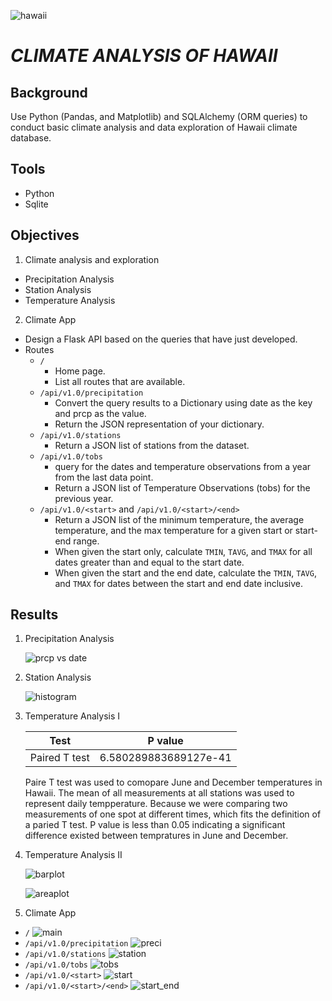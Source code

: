 ![hawaii](https://cdn.travelpulse.com/images/54aaedf4-a957-df11-b491-006073e71405/ee952e9e-f09c-49c2-bc5d-4303c880173a/630x355.jpg)
# *__CLIMATE ANALYSIS OF HAWAII__*
## Background
Use Python (Pandas, and Matplotlib) and SQLAlchemy (ORM queries) to conduct basic climate analysis and data exploration of Hawaii climate database.
## Tools
* Python
* Sqlite
## Objectives
1. Climate analysis and exploration
* Precipitation Analysis
* Station Analysis
* Temperature Analysis
2. Climate App
* Design a Flask API based on the queries that have just developed.
* Routes
  * `/`
    * Home page.
    * List all routes that are available.
  * `/api/v1.0/precipitation`
    * Convert the query results to a Dictionary using date as the key and prcp as the value.
    * Return the JSON representation of your dictionary.
  * `/api/v1.0/stations`
    * Return a JSON list of stations from the dataset.
  * `/api/v1.0/tobs`
	* query for the dates and temperature observations from a year from the last data point.
	* Return a JSON list of Temperature Observations (tobs) for the previous year.
  * `/api/v1.0/<start>` and `/api/v1.0/<start>/<end>`
	* Return a JSON list of the minimum temperature, the average temperature, and the max temperature for a given start or start-end range.
	* When given the start only, calculate `TMIN`, `TAVG`, and `TMAX` for all dates greater than and equal to the start date.
	* When given the start and the end date, calculate the `TMIN`, `TAVG`, and `TMAX` for dates between the start and end date inclusive.

## Results
1. Precipitation Analysis

   ![prcp vs date](Images/Daily_Precipitation_in_Hawaii_last_12_months.png)

2. Station Analysis

   ![histogram](Images/histogram.png)


3. Temperature Analysis I

     | Test           | P value                | 
     | -------------  |:----------------------:| 
     | Paired T test  | 6.580289883689127e-41  | 

    Paire T test was used to comopare June and December temperatures in Hawaii. The mean of all measurements at all stations was used to represent daily tempperature. Because we were comparing two measurements of one spot at different times, which fits the definition of a paried T test. P value is less than 0.05 indicating a significant difference existed between tempratures in June and December.

4. Temperature Analysis II

    ![barplot](Images/avg_temp_barplot.png)

    ![areaplot](Images/est_temp_vaction.png)

5. Climate App
* `/`
  ![main](Images/app_images/main.png)
* `/api/v1.0/precipitation`
  ![preci](Images/app_images/precipitation.png)
* `/api/v1.0/stations`
   ![station](Images/app_images/station.png) 
* `/api/v1.0/tobs`
	![tobs](Images/app_images/tobs.png)
* `/api/v1.0/<start>` 
  ![start](Images/app_images/start.png)
* `/api/v1.0/<start>/<end>`
  ![start_end](Images/app_images/start_end.png)
	

